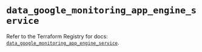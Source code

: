 # `data_google_monitoring_app_engine_service`

Refer to the Terraform Registry for docs: [`data_google_monitoring_app_engine_service`](https://registry.terraform.io/providers/hashicorp/google/6.21.0/docs/data-sources/monitoring_app_engine_service).
